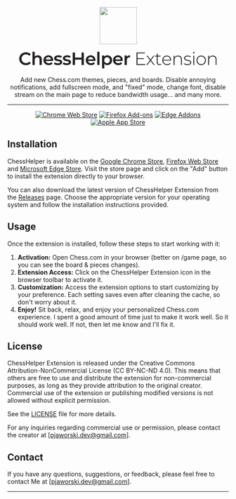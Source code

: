 <p align="center">
  <img src="https://github.com/chesshelper/chesshelper/assets/47056812/3962adcb-a242-4146-93e2-3ad8a89492f4" width="85" height="85"/>
</p>

<p align="center">
  <img src="https://raw.githubusercontent.com/chesshelper/chesshelper/9c769c34bdac9ef0f4f7bd07dfb94afd0793ca0d/chrome/assets/img/text.svg" width="450px" height="auto"/>
</p>

<p align="center">
Add new Chess.com themes, pieces, and boards. Disable annoying notifications, add fullscreen mode, and "fixed" mode, change font, disable stream on the main page to reduce bandwidth usage... and many more.
</p>

***

<p align="center"><a rel="noreferrer noopener" href="https://chromewebstore.google.com/detail/kdkckejnngdmlcephpnfaggaeofloode"><img alt="Chrome Web Store" src="https://img.shields.io/badge/Chrome-141e24.svg?&style=for-the-badge&logo=google-chrome&logoColor=white"></a>  <a rel="noreferrer noopener" href="https://addons.mozilla.org/en-US/firefox/addon/chesshelper/"><img alt="Firefox Add-ons" src="https://img.shields.io/badge/Firefox-141e24.svg?&style=for-the-badge&logo=firefox-browser&logoColor=white"></a>  <a rel="noreferrer noopener" href="https://microsoftedge.microsoft.com/addons/detail/chess-pro-better-chessc/piiencmafefnakeddeeecjkehmbgcjdg"><img alt="Edge Addons" src="https://img.shields.io/badge/Edge-141e24.svg?&style=for-the-badge&logo=microsoft-edge&logoColor=white"></a>  <a href="#soon" title="Soon" rel="noreferrer noopener"><img height="28" alt="Apple App Store" src="https://img.shields.io/badge/Safari-141e24.svg?&style=for-the-badge&logo=microsoft-edge&logoColor=white"></a>


## Installation

ChessHelper is available on the [Google Chrome Store](https://chrome.google.com/webstore/detail/chesshelper-improve-chess/kdkckejnngdmlcephpnfaggaeofloode/), [Firefox Web Store](https://addons.mozilla.org/en-US/firefox/addon/chesshelper/) and [Microsoft Edge Store](https://microsoftedge.microsoft.com/addons/detail/chess-pro-better-chessc/piiencmafefnakeddeeecjkehmbgcjdg). Visit the store page and click on the "Add" button to install the extension directly to your browser.

You can also download the latest version of ChessHelper Extension from the [Releases](https://github.com/chesshelper/chesshelper/releases) page. Choose the appropriate version for your operating system and follow the installation instructions provided.

## Usage

Once the extension is installed, follow these steps to start working with it:

1. **Activation:** Open Chess.com in your browser (better on /game page, so you can see the board & pieces changes).
2. **Extension Access:** Click on the ChessHelper Extension icon in the browser toolbar to activate it.
3. **Customization:** Access the extension options to start customizing by your preference. Each setting saves even after cleaning the cache, so don't worry about it.
4. **Enjoy!** Sit back, relax, and enjoy your personalized Chess.com experience. I spent a good amount of time just to make it work well. So it should work well. If not, then let me know and I'll fix it.

## License

ChessHelper Extension is released under the Creative Commons Attribution-NonCommercial License (CC BY-NC-ND 4.0). This means that others are free to use and distribute the extension for non-commercial purposes, as long as they provide attribution to the original creator. Commercial use of the extension or publishing modified versions is not allowed without explicit permission.

See the [LICENSE](https://github.com/chesshelper/chesshelper/blob/main/LICENSE.md) file for more details.

For any inquiries regarding commercial use or permission, please contact the creator at [pjaworski.dev@gmail.com].

## Contact

If you have any questions, suggestions, or feedback, please feel free to contact Me at [pjaworski.dev@gmail.com].

---
